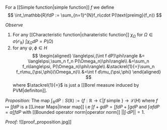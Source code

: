For a [[Simple function|simple function]] $f$ we define 
$$
\int_\mathbb{R}fdP := \sum_{n=1}^{N}f_n\cdot P(\text{preimg}(f_n))
$$

*Observe* 
1. For any [[Characteristic function|charateristic function]] $\chi_\Omega$ for $\Omega\in\sigma(\mathcal{O}_{\mathbb{R}})$ $\int\chi_{\Omega}dP=P(\Omega)$
2. for any $\psi,\phi\in H$
$$
\begin{aligned}
\langle\psi,(\int f dP)\phi\rangle &= \langle\psi,\sum_n f_n P(\Omega_n)\phi\rangle\\
&=\sum_n f_n\langle\psi, P(\Omega_n)\phi\rangle\\
&\stackrel{1}{=}\sum_n f_n\mu_{\psi,\phi}(\Omega_n)\\
&=\int f d\mu_{\psi,\phi}
\end{aligned}
$$ 
where $\stackrel{1}{=}$ is just a [[Borel measure induced by PVM|definiton]].



*Proposition:* The map $\int_\mathbb{R}dP: S(\mathbb{R}):=\{f:\mathbb{R}\rightarrow\mathbb{C}|f\text{ simple }\}\rightarrow\mathcal{L}(H)$ where $f\mapsto \int f dP$ is a [[Linear Maps|linear map]] i.e
$\int f+g dP = \int f dP+\int g dP$ and $\int\alpha f dP=\alpha\int f dP$ with [[Bounded operator norm|operator norm]] ||$\int\cdot dP||= 1$.

*Proof:* ![[proof_proposition.jpg]]
